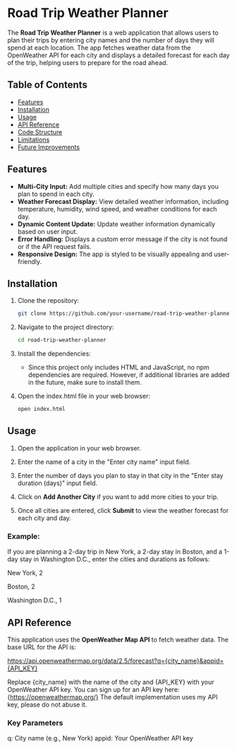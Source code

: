 # Road Trip Weather Planner

The **Road Trip Weather Planner** is a web application that allows users to plan their trips by entering city names and the number of days they will spend at each location. The app fetches weather data from the OpenWeather API for each city and displays a detailed forecast for each day of the trip, helping users to prepare for the road ahead.

## Table of Contents
- [Features](#features)
- [Installation](#installation)
- [Usage](#usage)
- [API Reference](#api-reference)
- [Code Structure](#code-structure)
- [Limitations](#limitations)
- [Future Improvements](#future-improvements)

## Features
- **Multi-City Input:** Add multiple cities and specify how many days you plan to spend in each city.
- **Weather Forecast Display:** View detailed weather information, including temperature, humidity, wind speed, and weather conditions for each day.
- **Dynamic Content Update:** Update weather information dynamically based on user input.
- **Error Handling:** Displays a custom error message if the city is not found or if the API request fails.
- **Responsive Design:** The app is styled to be visually appealing and user-friendly.

## Installation
1. Clone the repository:
   ```bash
   git clone https://github.com/your-username/road-trip-weather-planner.git

2. Navigate to the project directory:
   ```bash
   cd road-trip-weather-planner

3. Install the dependencies:
   - Since this project only includes HTML and JavaScript, no npm dependencies are required. However, if additional libraries are added in the future, make sure to install them.

4. Open the index.html file in your web browser:
   ```bash 
   open index.html

## Usage
1. Open the application in your web browser.

2. Enter the name of a city in the "Enter city name" input field.

3. Enter the number of days you plan to stay in that city in the "Enter stay duration (days)" input field.

4. Click on **Add Another City** if you want to add more cities to your trip.

5. Once all cities are entered, click **Submit** to view the weather forecast for each city and day.

### Example:

   If you are planning a 2-day trip in New York, a 2-day stay in Boston, and a 1-day stay in Washington D.C., enter the cities and durations as follows:
   
   New York, 2

   Boston, 2

   Washington D.C., 1

## API Reference

   This application uses the **OpenWeather Map API** to fetch weather data. The base URL for the API is:
   
   https://api.openweathermap.org/data/2.5/forecast?q={city_name}&appid={API_KEY}
   

   Replace {city_name} with the name of the city and {API_KEY} with your OpenWeather API key. You can sign up for an API key here: {https://openweathermap.org/}
   The default implementation uses my API key, please do not abuse it. 

### Key Parameters
   q: City name (e.g., New York)
   appid: Your OpenWeather API key
